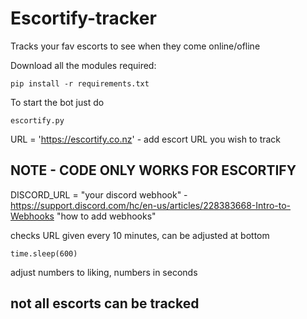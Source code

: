 # Escortify-tracker
Tracks your fav escorts to see when they come online/ofline


Download all the modules required:

`pip install -r requirements.txt
`


To start the bot just do

`escortify.py
`

URL = 'https://escortify.co.nz' - add escort URL you wish to track

NOTE - CODE ONLY WORKS FOR ESCORTIFY
-
DISCORD_URL = "your discord webhook" - https://support.discord.com/hc/en-us/articles/228383668-Intro-to-Webhooks "how to add webhooks"


checks URL given every 10 minutes, can be adjusted at bottom 

`time.sleep(600)`

adjust numbers to liking, numbers in seconds 


not all escorts can be tracked 
-
